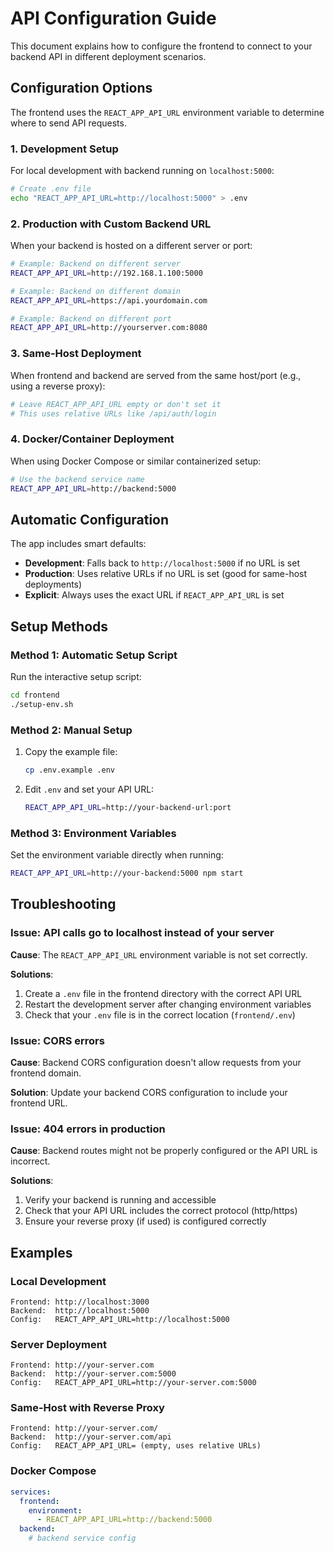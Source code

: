 # API Configuration Guide

This document explains how to configure the frontend to connect to your backend API in different deployment scenarios.

## Configuration Options

The frontend uses the `REACT_APP_API_URL` environment variable to determine where to send API requests.

### 1. Development Setup

For local development with backend running on `localhost:5000`:

```bash
# Create .env file
echo "REACT_APP_API_URL=http://localhost:5000" > .env
```

### 2. Production with Custom Backend URL

When your backend is hosted on a different server or port:

```bash
# Example: Backend on different server
REACT_APP_API_URL=http://192.168.1.100:5000

# Example: Backend on different domain
REACT_APP_API_URL=https://api.yourdomain.com

# Example: Backend on different port
REACT_APP_API_URL=http://yourserver.com:8080
```

### 3. Same-Host Deployment

When frontend and backend are served from the same host/port (e.g., using a reverse proxy):

```bash
# Leave REACT_APP_API_URL empty or don't set it
# This uses relative URLs like /api/auth/login
```

### 4. Docker/Container Deployment

When using Docker Compose or similar containerized setup:

```bash
# Use the backend service name
REACT_APP_API_URL=http://backend:5000
```

## Automatic Configuration

The app includes smart defaults:

- **Development**: Falls back to `http://localhost:5000` if no URL is set
- **Production**: Uses relative URLs if no URL is set (good for same-host deployments)
- **Explicit**: Always uses the exact URL if `REACT_APP_API_URL` is set

## Setup Methods

### Method 1: Automatic Setup Script

Run the interactive setup script:

```bash
cd frontend
./setup-env.sh
```

### Method 2: Manual Setup

1. Copy the example file:
   ```bash
   cp .env.example .env
   ```

2. Edit `.env` and set your API URL:
   ```bash
   REACT_APP_API_URL=http://your-backend-url:port
   ```

### Method 3: Environment Variables

Set the environment variable directly when running:

```bash
REACT_APP_API_URL=http://your-backend:5000 npm start
```

## Troubleshooting

### Issue: API calls go to localhost instead of your server

**Cause**: The `REACT_APP_API_URL` environment variable is not set correctly.

**Solutions**:
1. Create a `.env` file in the frontend directory with the correct API URL
2. Restart the development server after changing environment variables
3. Check that your `.env` file is in the correct location (`frontend/.env`)

### Issue: CORS errors

**Cause**: Backend CORS configuration doesn't allow requests from your frontend domain.

**Solution**: Update your backend CORS configuration to include your frontend URL.

### Issue: 404 errors in production

**Cause**: Backend routes might not be properly configured or the API URL is incorrect.

**Solutions**:
1. Verify your backend is running and accessible
2. Check that your API URL includes the correct protocol (http/https)
3. Ensure your reverse proxy (if used) is configured correctly

## Examples

### Local Development
```
Frontend: http://localhost:3000
Backend:  http://localhost:5000
Config:   REACT_APP_API_URL=http://localhost:5000
```

### Server Deployment
```
Frontend: http://your-server.com
Backend:  http://your-server.com:5000
Config:   REACT_APP_API_URL=http://your-server.com:5000
```

### Same-Host with Reverse Proxy
```
Frontend: http://your-server.com/
Backend:  http://your-server.com/api
Config:   REACT_APP_API_URL= (empty, uses relative URLs)
```

### Docker Compose
```yaml
services:
  frontend:
    environment:
      - REACT_APP_API_URL=http://backend:5000
  backend:
    # backend service config
```
